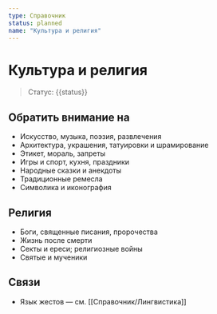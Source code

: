 ```yaml
---
type: Справочник
status: planned
name: "Культура и религия"
---
```


# Культура и религия

> Статус: {{status}}

## Обратить внимание на
- Искусство, музыка, поэзия, развлечения
- Архитектура, украшения, татуировки и шрамирование
- Этикет, мораль, запреты
- Игры и спорт, кухня, праздники
- Народные сказки и анекдоты
- Традиционные ремесла
- Символика и иконография

## Религия
- Боги, священные писания, пророчества
- Жизнь после смерти
- Секты и ереси; религиозные войны
- Святые и мученики

## Связи
- Язык жестов — см. [[Справочник/Лингвистика]]

